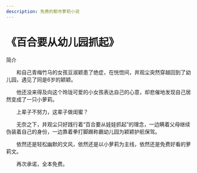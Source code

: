 ```yaml
---
description: 免费的都市萝莉小说
---
```


# 《百合要从幼儿园抓起》

简介

　　和自己青梅竹马的女孩豆淑颖患了绝症，在恍惚间，井观尘突然穿越回到了幼儿园，遇见了同是6岁的颖颖。

　　他还没来得及向这个玲珑可爱的小女孩表达自己的心意，却悲催地发现自己居然变成了一只小萝莉。

　　上辈子不努力，这辈子做闺蜜？

　　无奈之下，井观尘只好践行着“百合要从娃娃抓起”的理念，一边瞒着父母继续伪装着自己的身份，一边靠着拳打脚踢称霸幼儿园为颖颖护航保驾。

　　依然还是轻松幽默的文风，依然还是以小萝莉为主线，依然还是免费好看的萝莉文。

　　再次承诺，全本免费。

